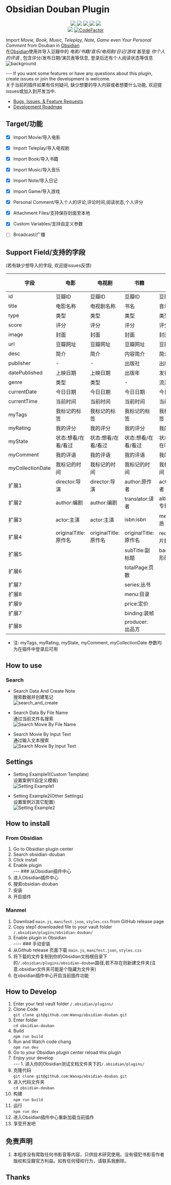 # Obsidian Douban Plugin

<p align="center">    
    <a href="https://github.com/Wanxp/obsidian-douban/releases/latest">    
      <img src="https://img.shields.io/github/manifest-json/v/Wanxp/obsidian-douban?color=blue">    
   </a>    
    <img src="https://img.shields.io/github/release-date/Wanxp/obsidian-douban">    
   <a href="https://github.com/Wanxp/obsidian-douban/blob/master/License">    
      <img src="https://img.shields.io/github/license/Wanxp/obsidian-douban">    
   </a>    
   <img src="https://img.shields.io/github/downloads/Wanxp/obsidian-douban/total">    
   <a href="https://github.com/Wanxp/obsidian-douban/issues">    
      <img src="https://img.shields.io/github/issues/Wanxp/obsidian-douban">    
   </a>    
   <br>    
   <img src="https://img.shields.io/tokei/lines/github/Wanxp/obsidian-douban">    
   <a href="https://www.codefactor.io/repository/github/wanxp/obsidian-douban">    
   <img src="https://www.codefactor.io/repository/github/wanxp/obsidian-douban/badge" alt="CodeFactor" />    
   </a>    
</p>    

Import _Movie, Book, Music, Teleplay, Note, Game_ even _Your Personal Comment_ from Douban in [Obsidian](https://obsidian.md/)         
在[Obsidian](https://obsidian.md/)使用并导入豆瓣中的 _电影/书籍/音乐/电视剧/日记/游戏_ 甚至是 _你个人的评语_ , 包含评分/发布日期/演员表等信息, 登录后还有个人阅读状态等信息  ![background](./doc/background.png)

---  If you want some features or have any questions about this plugin, create issues or join the development is welcome.      
关于当前的插件如果有任何疑问, 缺少想要的导入内容或者想要什么功能, 欢迎提issues或加入到开发当中.

- [Bugs, Issues, & Feature Requests](https://github.com/Wanxp/obsidian-douban/issues)
- [Development Roadmap](https://github.com/users/Wanxp/projects/1)

## Target/功能
- [x] Import Movie/导入电影
- [x] Import Teleplay/导入电视剧
- [x] Import Book/导入书籍
- [x] Import Music/导入音乐
- [x] Import Note/导入日记
- [x] Import Game/导入游戏
- [x] Personal Comment/导入个人的评论,评论时间,阅读状态,个人评分
- [x] Attachment Files/支持保存封面至本地
- [x] Custom Variables/支持自定义参数
- [ ] Broadcast/广播


## Support Field/支持的字段
(若有缺少想导入的字段, 欢迎提issues反馈)

| 字段             | 电影                 | 电视剧               | 书籍                 | 音乐                | 日记               | 游戏                | 广播 |
| ---------------- | -------------------- | -------------------- | -------------------- | ------------------- | ------------------ | ------------------- | ---- |
| id               | 豆瓣ID               | 豆瓣ID               | 豆瓣ID               | 豆瓣ID              | 豆瓣ID             | 豆瓣ID              | -    | 
| title            | 电影名称             | 电视剧名称           | 书名                 | 音乐名              | 日记标题           | 游戏名称            | -    |   
| type             | 类型                 | 类型                 | 类型                 | 类型                | 类型               | 类型                | -    |   
| score            | 评分                 | 评分                 | 评分                 | 评分                | 评分               | 评分                | -    |   
| image            | 封面                 | 封面                 | 封面                 | 封面                | 图片               | 封面                | -    |    
| url              | 豆瓣网址             | 豆瓣网址             | 豆瓣网址             | 豆瓣网址            | 豆瓣网址           | 豆瓣网址            | -    |    
| desc             | 简介                 | 简介                 | 内容简介             | 简介                | 简介               | 简介                | -    |    
| publisher        | -                    | -                    | 出版社               | 出版者              | 发布者             | 发行商              | -    |    
| datePublished    | 上映日期             | 上映日期             | 出版年               | 发行时间            | 发布时间           | 发行日期            | -    |    
| genre            | 类型                 | 类型                 | -                    | 流派                | -                  | 类型                | -    |   
| currentDate      | 今日日期             | 今日日期             | 今日日期             | 今日日期            | 今日日期           | 今日日期            |      |  
| currentTime      | 当前时间             | 当前时间             | 当前时间             | 当前时间            | 当前时间           | 当前时间            |      |   
| myTags           | 我标记的标签         | 我标记的标签         | 我标记的标签         | 我标记的标签        | -                  | 我标记的标签        |      |  
| myRating         | 我的评分             | 我的评分             | 我的评分             | 我的评分            | -                  | 我的评分            |    
| myState          | 状态:想看/在看/看过  | 状态:想看/在看/看过  | 状态:想看/在看/看过  | 状态:想听/在听/听过 | -                  | 状态:想玩/在玩/玩过 |      |    
| myComment        | 我的评语             | 我的评语             | 我的评语             | 我的评语            | -                  | 我的评语            |      |  
| myCollectionDate | 我标记的时间         | 我标记的时间         | 我标记的时间         | 我标记的时间        | -                  | 我标记的时间        |      |   
| 扩展1            | director:导演        | director:导演        | author:原作者        | actor: 表演者       | author:作者        | aliases:别名        |      |   
| 扩展2            | author:编剧          | author:编剧          | translator:译者      | albumType:专辑类型  | authorUrl:作者网址 | developer:开发商    |      |    
| 扩展3            | actor:主演           | actor:主演           | isbn:isbn            | medium:介质         | content:日记内容   | platform:平台       |      |    
| 扩展4            | originalTitle:原作名 | originalTitle:原作名 | originalTitle:原作名 | records:唱片数      |                    |                     |      |   
| 扩展5            |                      |                      | subTitle:副标题      | barcode:条形码      |                    |                     |      |   
| 扩展6            |                      |                      | totalPage:页数       |                     |                    |                     |      |    
| 扩展7            |                      |                      | series:丛书          |                     |                    |                     |      |    
| 扩展8            |                      |                      | menu:目录            |                     |                    |                     |      |    
| 扩展9            |                      |                      | price:定价           |                     |                    |                     |      |     
| 扩展7            |                      |                      | binding:装帧         |                     |                    |                     |      |    
| 扩展8            |                      |                      | producer: 出品方     |                     |                    |                     |      |     

- 注: myTags, myRating, myState, myComment, myCollectionDate 参数均为在插件中登录后可用


## How to use
### Search
- Search Data And Create Note  
  搜索数据并创建笔记  
  ![search_and_create](./doc/search_and_create_note.gif)
- Search Data By File Name    
  通过当前文件名搜索    
  ![Search Movie By File Name](./doc/search_by_file_name.gif)

- Search Movie By Input Text       
  通过输入文本搜索    
  ![Search Movie By Input Text](./doc/search_by_input.gif)

## Settings
- Setting Example1(Custom Template)      
  设置案例1(自定义模板)    
  ![Setting Example1](./doc/setting_zh.gif)


- Setting Example2(Other Settings)      
  设置案例2(其它配置)    
  ![Setting Example2](./doc/setting_en.gif)





## How to install
### From Obsidian
1. Go to Obsidian plugin center
2. Search obsidian-douban
3. Click install
4. Enable plugin  
   ---  ### 从Obsidian插件中心
1. 进入Obsidian插件中心
2. 搜索obsidian-douban
3. 安装
4. 开启插件

### Manmel
1. Download `main.js`, `manifest.json`, `styles.css` from GitHub release page
2. Copy step1 downloaded file to your vault folder `/.obsidian/plugins/obsidian-douban/`
3. Enable plugin in Obsidian  
   ----  ### 手动安装
1. 从Github release 页面下载 `main.js`, `manifest.json`, `styles.css`
2. 将下载的文件复制到你的Obsidian文档根目录下的`/.obsidian/plugins/obsidian-douban`路径,若不存在则新建文件夹(注意.obsidian文件夹可能是个隐藏为文件夹)
3. 在obsidian插件中心开启当前插件功能

## How to Develop
1. Enter your test vault folder `/.obsidian/plugins/`
2. Clone Code    
   `git clone git@github.com:Wanxp/obsidian-douban.git`
3. Enter folder    
   `cd obsidian-douban`
4. Build    
   `npm run build`
5. Run and Watch code chang    
   `npm run dev`
6. Go to your Obsidian plugin center reload this plugin
7. Enjoy your develop  
   ---  1. 进入你的Obsidian测试文档文件夹下的`/.obsidian/plugins/`
2. 克隆代码      
   `git clone git@github.com:Wanxp/obsidian-douban.git`
3. 进入代码文件夹      
   `cd obsidian-douban`
4. 构建      
   `npm run build`
5. 运行      
   `npm run dev`
6. 进入Obsidian插件中心重新加载当前插件
7. 享受开发吧

## 免责声明
1. 本程序没有爬取任何书影音等内容，只供技术研究使用。没有侵犯书影音作者版权和豆瓣官方利益。如有任何侵权行为，请联系我删除。
## Thanks
